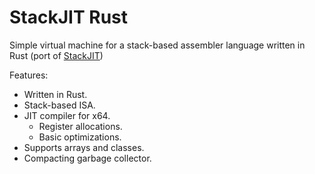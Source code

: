 # StackJIT Rust
Simple virtual machine for a stack-based assembler language written in Rust (port of [StackJIT](https://github.com/svenslaggare/StackJIT))

Features:
* Written in Rust.
* Stack-based ISA.
* JIT compiler for x64.
    * Register allocations.
    * Basic optimizations.
* Supports arrays and classes.
* Compacting garbage collector.

